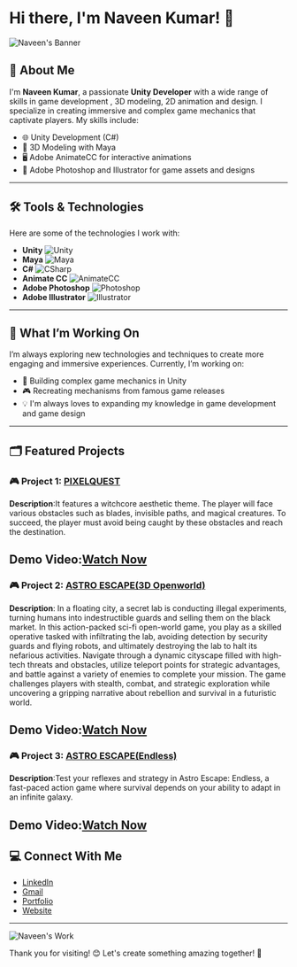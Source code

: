 # Hi there, I'm Naveen Kumar! 👋

![Naveen's Banner](https://pdflink.to/78afe55c/)<!-- Add your own GIF or image here -->

## 🚀 About Me
I'm **Naveen Kumar**, a passionate **Unity Developer** with a wide range of skills in game development , 3D modeling, 2D animation and design. I specialize in creating immersive and complex game mechanics that captivate players. My skills include:

- 🌐 Unity Development (C#)
- 🎨 3D Modeling with Maya
- 🖥️ Adobe AnimateCC for interactive animations
- 🎨 Adobe Photoshop and Illustrator for game assets and designs

---

## 🛠️ Tools & Technologies
Here are some of the technologies I work with:

- **Unity** ![Unity](https://img.shields.io/badge/Unity-100000?style=for-the-badge&logo=unity&logoColor=white)
- **Maya** ![Maya](https://img.shields.io/badge/Maya-1D9DFF?style=for-the-badge&logo=autodesk&logoColor=white)
- **C#** ![CSharp](https://img.shields.io/badge/C%23-239120?style=for-the-badge&logo=csharp&logoColor=white)
- **Animate CC** ![AnimateCC](https://img.shields.io/badge/Animate-FF7139?style=for-the-badge&logo=adobeanimate&logoColor=white)
- **Adobe Photoshop** ![Photoshop](https://img.shields.io/badge/Adobe_Photoshop-31A8FF?style=for-the-badge&logo=adobephotoshop&logoColor=white)
- **Adobe Illustrator** ![Illustrator](https://img.shields.io/badge/Adobe_Illustrator-FF9A00?style=for-the-badge&logo=adobeillustrator&logoColor=white)

---

## 🌱 What I’m Working On
I’m always exploring new technologies and techniques to create more engaging and immersive experiences. Currently, I’m working on:

- 🚀 Building complex game mechanics in Unity
- 🎮 Recreating mechanisms from famous game releases
- 💡 I'm always loves to expanding my knowledge in game development and game design

---

## 🗂️ Featured Projects

### 🎮 Project 1: [PIXELQUEST](https://drive.google.com/drive/folders/1imzwuASpwkDiSzUUewUd7zmdkhr8w3UW?usp=sharing)
**Description**:It features a witchcore aesthetic theme. The player will face various obstacles such as blades, invisible paths, and magical creatures. To succeed, the player must avoid being caught by these obstacles and reach the destination.

**Demo Video**:[Watch Now](https://youtu.be/FH0MzksWQZw)
---

### 🎮 Project 2: [ASTRO ESCAPE(3D Openworld)](https://drive.google.com/drive/folders/1imzwuASpwkDiSzUUewUd7zmdkhr8w3UW?usp=sharing)
**Description**: In a floating city, a secret lab is conducting illegal experiments, turning humans into indestructible guards and selling them on the black market. In this action-packed sci-fi open-world game, you play as a skilled operative tasked with infiltrating the lab, avoiding detection by security guards and flying robots, and ultimately destroying the lab to halt its nefarious activities. Navigate through a dynamic cityscape filled with high-tech threats and obstacles, utilize teleport points for strategic advantages, and battle against a variety of enemies to complete your mission. The game challenges players with stealth, combat, and strategic exploration while uncovering a gripping narrative about rebellion and survival in a futuristic world.

**Demo Video**:[Watch Now](https://youtu.be/KSpQaTbThbY)
---

### 🎮 Project 3: [ASTRO ESCAPE(Endless)](https://drive.google.com/drive/folders/1imzwuASpwkDiSzUUewUd7zmdkhr8w3UW?usp=sharing)
**Description**:Test your reflexes and strategy in Astro Escape: Endless, a fast-paced action game where survival depends on your ability to adapt in an infinite galaxy.

**Demo Video**:[Watch Now](https://youtu.be/KO1QxFlVKKE)
---


## 💻 Connect With Me
- [LinkedIn](https://www.linkedin.com/in/naveen-kumar-b72aa3301)
- [Gmail](mailto:naveescreation@gmail.com) 
- [Portfolio](https://pdflink.to/87cf8db8/)
- [Website](https://priyadharshini-nagarajan.my.canva.site/game-developer-resume-website-in-blue-bright-green-friendly-rounded-style)
---

![Naveen's Work](https://pdflink.to/78afe55c/) <!-- Add a GIF or image of your work -->

Thank you for visiting! 😊 Let's create something amazing together! 🚀

